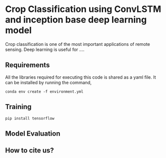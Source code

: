 # Crop Classification using ConvLSTM and inception base deep learning model
Crop classification is one of the most important applications of remote sensing. Deep learning is useful for ....

## Requirements

All the libraries required for executing this code is shared as a yaml file. It can be installed by running the command,
```
conda env create -f environment.yml
```

## Training

```
pip install tensorflow
```

## Model Evaluation

## How to cite us?
